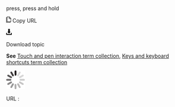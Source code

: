 # 

press, press and hold

![Copy URL](media/press-and-hold/Copy.png)
Copy URL

![Download](media/press-and-hold/Download.png)

Download topic

**See** [Touch and pen interaction term collection](https://worldready.cloudapp.net/Styleguide/Read?id=2700&topicid=29032), [Keys and keyboard shortcuts term collection](https://worldready.cloudapp.net/Styleguide/Read?id=2700&topicid=27401)

![In progress](media/press-and-hold/activity-large.gif)

URL :
